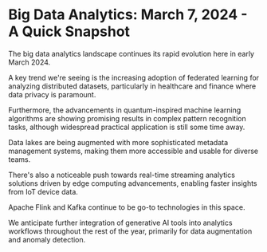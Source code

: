 # Big Data Analytics: March 7, 2024 - A Quick Snapshot

The big data analytics landscape continues its rapid evolution here in early March 2024.

A key trend we're seeing is the increasing adoption of federated learning for analyzing distributed datasets, particularly in healthcare and finance where data privacy is paramount.

Furthermore, the advancements in quantum-inspired machine learning algorithms are showing promising results in complex pattern recognition tasks, although widespread practical application is still some time away.

Data lakes are being augmented with more sophisticated metadata management systems, making them more accessible and usable for diverse teams.

There's also a noticeable push towards real-time streaming analytics solutions driven by edge computing advancements, enabling faster insights from IoT device data.

Apache Flink and Kafka continue to be go-to technologies in this space.

We anticipate further integration of generative AI tools into analytics workflows throughout the rest of the year, primarily for data augmentation and anomaly detection.
